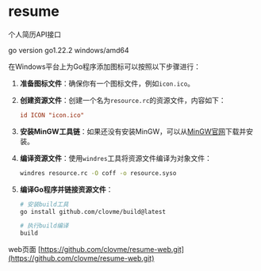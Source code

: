 # resume

个人简历API接口

go version go1.22.2 windows/amd64

在Windows平台上为Go程序添加图标可以按照以下步骤进行：

1. **准备图标文件**：确保你有一个图标文件，例如`icon.ico`。

2. **创建资源文件**：创建一个名为`resource.rc`的资源文件，内容如下：
    ```rc
    id ICON "icon.ico"
    ```

3. **安装MinGW工具链**：如果还没有安装MinGW，可以从[MinGW官网](http://www.mingw.org/)下载并安装。

4. **编译资源文件**：使用`windres`工具将资源文件编译为对象文件：
    ```sh
    windres resource.rc -O coff -o resource.syso
    ```

5. **编译Go程序并链接资源文件**：
   
   ```sh
   # 安装build工具
   go install github.com/clovme/build@latest
   
   # 执行build编译
   build
   ```
   

web页面 [https://github.com/clovme/resume-web.git](https://github.com/clovme/resume-web.git)